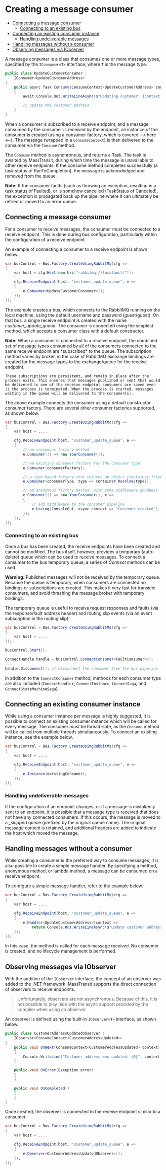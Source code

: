 # Creating a message consumer
<!-- TOC -->

- [Connecting a message consumer](#connecting-a-message-consumer)
    - [Connecting to an existing bus](#connecting-to-an-existing-bus)
- [Connecting an existing consumer instance](#connecting-an-existing-consumer-instance)
    - [Handling undeliverable messages](#handling-undeliverable-messages)
- [Handling messages without a consumer](#handling-messages-without-a-consumer)
- [Observing messages via IObserver](#observing-messages-via-iobserver)

<!-- /TOC -->
A message consumer is a class that consumes one or more message types, specified by the `IConsumer<T>` interface, where `T` is the message type.

```csharp
public class UpdateCustomerConsumer :
    IConsumer<UpdateCustomerAddress>
{
    public async Task Consume(ConsumeContext<UpdateCustomerAddress> context)
    {
        await Console.Out.WriteLineAsync($"Updating customer: {context.Message.CustomerId}");

        // update the customer address
    }
}
```

When a consumer is subscribed to a receive endpoint, and a message consumed by the consumer is received by the endpoint, an instance of the consumer is created (using a consumer factory, which is covered --> here <--). The message (wrapped in a `ConsumeContext`) is then delivered to the consumer via the `Consume` method.

The `Consume` method is asynchronous, and returns a Task. The task is awaited by MassTransit, during which time the message is unavailable to other receive endpoints. If the consume method completes successfully (a task status of RanToCompletion), the message is acknowledged and removed from the queue.

<div class="alert alert-info">
<b>Note:</b>
    If the consumer faults (such as throwing an exception, resulting in a task status of Faulted), or is somehow cancelled (TaskStatus of Canceled), the exception is propagated back up the pipeline where it can ultimately be retried or moved to an error queue.
</div>

## Connecting a message consumer

For a consumer to receive messages, the consumer must be connected to a receive endpoint. This is done during bus configuration, particularly within the configuration of a receive endpoint.

An example of connecting a consumer to a receive endpoint is shown below.

```csharp
var busControl = Bus.Factory.CreateUsingRabbitMq(cfg =>
{
    var host = cfg.Host(new Uri("rabbitmq://localhost/"));

    cfg.ReceiveEndpoint(host, "customer_update_queue", e =>
    {
        e.Consumer<UpdateCustomerConsumer>();
    });
});
```

The example creates a bus, which connects to the RabbitMQ running on the local machine, using the default username and password (guest/guest). On that bus. a single receive endpoint is created with the name *customer_update_queue*. The consumer is connected using the simplest method, which accepts a consumer class with a default constructor.

<div class="alert alert-info">
<b>Note:</b>
    When a consumer is connected to a receive endpoint, the combined set of message types consumed by all of the consumers connected to the same receive endpoint are *subscribed* to the queue. The subscription method varies by broker, in the case of RabbitMQ exchange bindings are created for the message types to the exchange/queue for the receive endpoint.

    These subscriptions are persistent, and remain in place after the process exits. This ensures that messages published or sent that would be delivered to one of the receive endpoint consumers are saved even is the process is terminated. When the process is started, messages waiting in the queue will be delivered to the consumer(s).
</div>

The above example connects the consumer using a default constructor consumer factory. There are several other consumer factories supported, as shown below.

```csharp
var busControl = Bus.Factory.CreateUsingRabbitMq(cfg =>
{
    var host = ...;

    cfg.ReceiveEndpoint(host, "customer_update_queue", e =>
    {
        // an anonymous factory method
        e.Consumer(() => new YourConsumer());

        // an existing consumer factory for the consumer type
        e.Consumer(consumerFactory);

        // a type-based factory that returns an object (container friendly)
        e.Consumer(consumerType, type => container.Resolve(type));

        // an anonymous factory method, with some middleware goodness
        e.Consumer(() => new YourConsumer(), x =>
        {
            // add middleware to the consumer pipeline
            x.UseLog(ConsoleOut, async context => "Consumer created");
        });
    });
});
```

### Connecting to an existing bus

Once a bus has been created, the receive endpoints have been created and cannot be modified. The bus itself, however, provides a temporary (auto-delete) queue which can be used to receive messages. To connect a consumer to the bus temporary queue, a series of *Connect* methods can be used.

<div class="alert alert-warning">
<b>Warning:</b>
    Published messages will not be received by the temporary queue. Because the queue is temporary, when consumers are connected no bindings or subscriptions are created. This makes it very fast for transient consumers, and avoid thrashing the message broker with temporary bindings.
</div>

The temporary queue is useful to receive request responses and faults (via the response/fault address header) and routing slip events (via an event subscription in the routing slip).

```csharp
var busControl = Bus.Factory.CreateUsingRabbitMq(cfg =>
{
    var host = ...;
});

busControl.Start();

ConnectHandle handle = busControl.ConnectConsumer<FaultConsumer>();
...
handle.Disconnect(); // disconnect the consumer from the bus pipeline
```

In addition to the `ConnectConsumer` method, methods for each consumer type are also included (`ConnectHandler`, `ConnectInstance`, `ConnectSaga`, and `ConnectStateMachineSaga`).

## Connecting an existing consumer instance

While using a consumer instance per message is highly suggested, it is possible to connect an existing consumer instance which will be called for every message. The consumer *must* be thread-safe, as the ```Consume``` method will be called from multiple threads simultaneously. To connect an existing instance, see the example below.

```csharp
var busControl = Bus.Factory.CreateUsingRabbitMq(cfg =>
{
    var host = ...;

    cfg.ReceiveEndpoint(host, "customer_update_queue", e =>
    {
        e.Instance(existingConsumer);
    });
});
```

### Handling undeliverable messages

If the configuration of an endpoint changes, or if a message is mistakenly sent to an endpoint, it is possible that a message type is received that does not have any connected consumers. If this occurs, the message is moved to a *_skipped* queue (prefixed by the original queue name). The original message content is retained, and additional headers are added to indicate the host which moved the message.


## Handling messages without a consumer

While creating a consumer is the preferred way to consume messages, it is also possible to create a simple message handler. By specifying a method, anonymous method, or lambda method, a message can be consumed on a receive endpoint.

To configure a simple message handler, refer to the example below.

```csharp
var busControl = Bus.Factory.CreateUsingRabbitMq(cfg =>
{
    var host = ...;

    cfg.ReceiveEndpoint(host, "customer_update_queue", e =>
    {
        e.Handler<UpdateCustomerAddress>(context =>
            return Console.Out.WriteLineAsync($"Update customer address received: {context.Message.CustomerId}"));
    });
});
```

In this case, the method is called for each message received. No consumer is created, and no lifecycle management is performed.

## Observing messages via IObserver

With the addition of the `IObserver` interface, the concept of an observer was added to the .NET framework. MassTransit supports the direct connection of observers to receive endpoints.

> Unfortunately, observers are not asynchronous. Because of this, it is not possible to play nice with the async support provided by the compiler when using an observer.

An observer is defined using the built-in `IObserver<T>` interface, as shown below.

```csharp
public class CustomerAddressUpdatedObserver :
    IObserver<ConsumeContext<CustomerAddressUpdated>>
{
    public void OnNext(ConsumeContext<CustomerAddressUpdated> context)
    {
        Console.WriteLine("Customer address was updated: {0}", context.Message.CustomerId);
    }

    public void OnError(Exception error)
    {
    }

    public void OnCompleted()
    {
    }
}
```

Once created, the observer is connected to the receive endpoint similar to a consumer.

```csharp
var busControl = Bus.Factory.CreateUsingRabbitMq(cfg =>
{
    var host = ...;

    cfg.ReceiveEndpoint(host, "customer_update_queue", e =>
    {
        e.Observer<CustomerAddressUpdatedObserver>();
    });
});
```